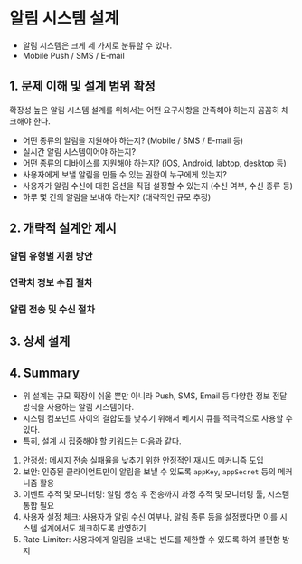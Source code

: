# 알림 시스템 설계
- 알림 시스템은 크게 세 가지로 분류할 수 있다.
- Mobile Push / SMS / E-mail


## 1. 문제 이해 및 설계 범위 확정
확장성 높은 알림 시스템 설계를 위해서는 어떤 요구사항을 만족해야 하는지 꼼꼼히 체크해야 한다.


- 어떤 종류의 알림을 지원해야 하는지? (Mobile / SMS / E-mail 등)
- 실시간 알림 시스템이어야 하는지?
- 어떤 종류의 디바이스를 지원해야 하는지? (iOS, Android, labtop, desktop 등)
- 사용자에게 보낼 알림을 만들 수 있는 권한이 누구에게 있는지?
- 사용자가 알림 수신에 대한 옵션을 직접 설정할 수 있는지 (수신 여부, 수신 종류 등)
- 하루 몇 건의 알림을 보내야 하는지? (대략적인 규모 추정)


## 2. 개략적 설계안 제시
### 알림 유형별 지원 방안


### 연락처 정보 수집 절차


### 알림 전송 및 수신 절차



## 3. 상세 설계



## 4. Summary
- 위 설계는 규모 확장이 쉬울 뿐만 아니라 Push, SMS, Email 등 다양한 정보 전달 방식을 사용하는 알림 시스템이다.
- 시스템 컴포넌트 사이의 결합도를 낮추기 위해서 메시지 큐를 적극적으로 사용할 수 있다.
- 특히, 설계 시 집중해야 할 키워드는 다음과 같다.


1. 안정성: 메시지 전송 실패율을 낮추기 위한 안정적인 재시도 메커니즘 도입
2. 보안: 인증된 클라이언트만이 알림을 보낼 수 있도록 `appKey`, `appSecret` 등의 메커니즘 활용
3. 이벤트 추적 및 모니터링: 알림 생성 후 전송까지 과정 추적 및 모니터링 툴, 시스템 통합 필요
4. 사용자 설정 체크: 사용자가 알림 수신 여부나, 알림 종류 등을 설정했다면 이를 시스템 설계에서도 체크하도록 반영하기
5. Rate-Limiter: 사용자에게 알림을 보내는 빈도를 제한할 수 있도록 하여 불편함 방지